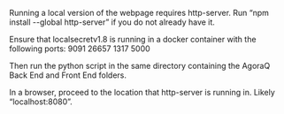 Running a local version of the webpage requires http-server. Run “npm install --global http-server” if you do not already have it.

Ensure that localsecretv1.8 is running in a docker container with the following ports: 9091 26657 1317 5000

Then run the python script in the same directory containing the AgoraQ Back End and Front End folders.

In a browser, proceed to the location that http-server is running in. Likely “localhost:8080”.

